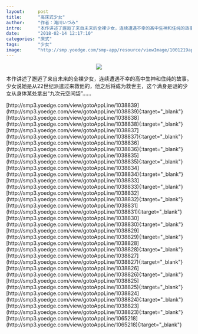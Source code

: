 ```yaml
---
layout:     post
title:      "高床式少女"
author:     "作者：滝川いづみ"
intro:      "本作讲述了邂逅了来自未来的全裸少女，连续遭遇不幸的高中生神和住纯的故事。少女说她是从22世纪派遣过来救他的，他之后将成为救世主，这个满身是谜的少女从身体某处拿出“九次元空间袋”……"
date:       "2018-02-14 12:17:10"
categories: "床式"
tags:       "少女"
image:      "http://smp.yoedge.com/smp-app/resource/viewImage/1001219appline.png"
---
```

<div style="text-align: center">
<p><img src="http://smp.yoedge.com/smp-app/resource/viewImage/1001219appline.png"/></p>
</div>
<p class="post-meta">
<span>本作讲述了邂逅了来自未来的全裸少女，连续遭遇不幸的高中生神和住纯的故事。少女说她是从22世纪派遣过来救他的，他之后将成为救世主，这个满身是谜的少女从身体某处拿出“九次元空间袋”……</span>
</p>
[http://smp3.yoedge.com/view/gotoAppLine/1038839](http://smp3.yoedge.com/view/gotoAppLine/1038839){:target="_blank"}
[http://smp3.yoedge.com/view/gotoAppLine/1038838](http://smp3.yoedge.com/view/gotoAppLine/1038838){:target="_blank"}
[http://smp3.yoedge.com/view/gotoAppLine/1038837](http://smp3.yoedge.com/view/gotoAppLine/1038837){:target="_blank"}
[http://smp3.yoedge.com/view/gotoAppLine/1038836](http://smp3.yoedge.com/view/gotoAppLine/1038836){:target="_blank"}
[http://smp3.yoedge.com/view/gotoAppLine/1038835](http://smp3.yoedge.com/view/gotoAppLine/1038835){:target="_blank"}
[http://smp3.yoedge.com/view/gotoAppLine/1038834](http://smp3.yoedge.com/view/gotoAppLine/1038834){:target="_blank"}
[http://smp3.yoedge.com/view/gotoAppLine/1038833](http://smp3.yoedge.com/view/gotoAppLine/1038833){:target="_blank"}
[http://smp3.yoedge.com/view/gotoAppLine/1038832](http://smp3.yoedge.com/view/gotoAppLine/1038832){:target="_blank"}
[http://smp3.yoedge.com/view/gotoAppLine/1038831](http://smp3.yoedge.com/view/gotoAppLine/1038831){:target="_blank"}
[http://smp3.yoedge.com/view/gotoAppLine/1038830](http://smp3.yoedge.com/view/gotoAppLine/1038830){:target="_blank"}
[http://smp3.yoedge.com/view/gotoAppLine/1038829](http://smp3.yoedge.com/view/gotoAppLine/1038829){:target="_blank"}
[http://smp3.yoedge.com/view/gotoAppLine/1038828](http://smp3.yoedge.com/view/gotoAppLine/1038828){:target="_blank"}
[http://smp3.yoedge.com/view/gotoAppLine/1038827](http://smp3.yoedge.com/view/gotoAppLine/1038827){:target="_blank"}
[http://smp3.yoedge.com/view/gotoAppLine/1038826](http://smp3.yoedge.com/view/gotoAppLine/1038826){:target="_blank"}
[http://smp3.yoedge.com/view/gotoAppLine/1038825](http://smp3.yoedge.com/view/gotoAppLine/1038825){:target="_blank"}
[http://smp3.yoedge.com/view/gotoAppLine/1038824](http://smp3.yoedge.com/view/gotoAppLine/1038824){:target="_blank"}
[http://smp3.yoedge.com/view/gotoAppLine/1038823](http://smp3.yoedge.com/view/gotoAppLine/1038823){:target="_blank"}
[http://smp3.yoedge.com/view/gotoAppLine/1065218](http://smp3.yoedge.com/view/gotoAppLine/1065218){:target="_blank"}


